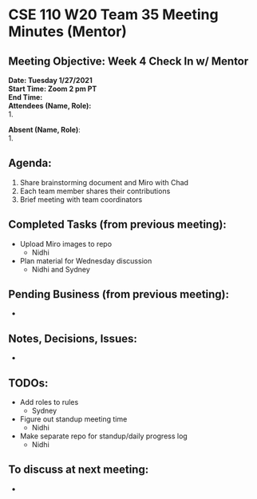 # CSE 110 W20 Team 35 Meeting Minutes (Mentor)

## Meeting Objective: Week 4 Check In w/ Mentor

**Date: Tuesday 1/27/2021**  
**Start Time: Zoom 2 pm PT**  
**End Time:**  
**Attendees (Name, Role):**  
1. 

**Absent (Name, Role)**:  
1. 

## Agenda: 
  1. Share brainstorming document and Miro with Chad
  2. Each team member shares their contributions
  3. Brief meeting with team coordinators

## Completed Tasks (from previous meeting):
  * Upload Miro images to repo
    * Nidhi
  * Plan material for Wednesday discussion
    * Nidhi and Sydney

## Pending Business (from previous meeting):
  *

## Notes, Decisions, Issues: 
  * 

## TODOs: 
  * Add roles to rules
    * Sydney
  * Figure out standup meeting time
    * Nidhi
  * Make separate repo for standup/daily progress log
    * Nidhi

## To discuss at next meeting:
  * 



  